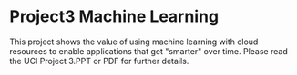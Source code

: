 # Project3 Machine Learning
This project shows the value of using machine learning with cloud resources to enable applications that get "smarter" over time.  Please read the UCI Project 3.PPT or PDF for further details.